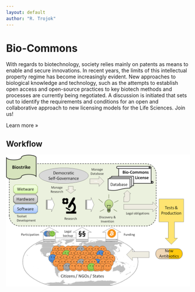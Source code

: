 ```yaml
---
layout: default
author: "R. Trojok"
---
```

<div class="jumbotron">
	<div class="container">
	<h1>Bio-Commons</h1>
	<p>
With regards to biotechnology, society relies mainly on patents as means to enable and secure innovations. In recent years, the limits of this intellectual property regime has become increasingly evident. New approaches to biological knowledge and technology, such as the attempts to establish open access and open-source practices to key biotech methods and processes are currently being negotiated. A discussion is initiated that sets out to identify the requirements and conditions for an open and collaborative approach to new licensing models for the Life Sciences. Join us!
	</p>
        <p><a class="btn btn-primary btn-lg" role="button">Learn more »</a></p>
	</div>
</div>
 


## Workflow

<img class="img-responsive" src="/img/workflow/biocommons-workflow.png" alt="Workflow">